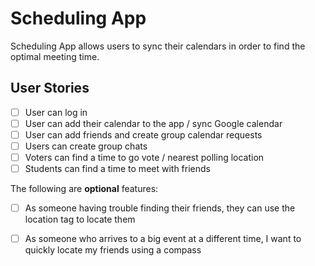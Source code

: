 # Scheduling App

Scheduling App allows users to sync their calendars in order to find the optimal meeting time.


## User Stories

* [ ] User can log in
* [ ] User can add their calendar to the app / sync Google calendar
* [ ] User can add friends and create group calendar requests
* [ ] Users can create group chats
* [ ] Voters can find a time to go vote / nearest polling location
* [ ] Students can find a time to meet with friends

The following are **optional** features:
* [ ] As someone having trouble finding their friends, they can use the location tag to locate them
* [ ] As someone who arrives to a big event at a different time, I want to quickly locate my friends using a compass

